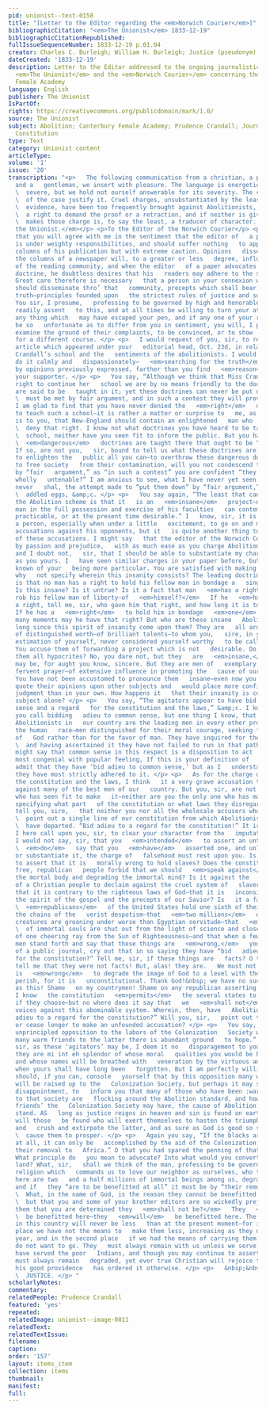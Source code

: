 ```yaml
---
pid: unionist--text-0158
title: "[Letter to the Editor regarding the <em>Norwich Courier</em>]"
bibliographicCitation: "<em>The Unionist</em> 1833-12-19"
bibliographicCitationRepublished: 
fullIssueSequenceNumber: 1833-12-19 p.01.04
creator: Charles C. Burleigh; William H. Burleigh; Justice (pseudonym)
dateCreated: '1833-12-19'
description: Letter to the Editor addressed to the ongoing journalistic dispute between
  <em>The Unionist</em> and the <em>Norwich Courier</em> concerning the Canterbury
  Female Academy
language: English
publisher: The Unionist
IsPartOf: 
rights: https://creativecommons.org/publicdomain/mark/1.0/
source: The Unionist
subject: Abolition; Canterbury Female Academy; Prudence Crandall; Journalistic Debate;
  Constitution
type: Text
category: Unionist content
articleType: 
volume: '1'
issue: '20'
transcription: "<p>   The following communication from a christian, a philanthropist,
  and a   gentleman, we insert with pleasure. The language is energetic, occasionally
  \  severe, but we hold not ourself answerable for its severity. The circumstances
  \  of the case justify it. Cruel charges, unsubstantiated by the least shadow of
  \  evidence, have been too frequently brought against Abolitionists, and we have
  \  a right to demand the proof or a retraction, and if neither is given, he who
  \  makes those charge is, to say the least, a traducer of character. </p> <p><em>For
  the Unionist.</em></p> <p>To the Editor of the Norwich Courier</p> <p>   SIR—I presume
  that you will agree with me in the sentiment that the editor of   a public journal
  is under weighty responsibilities, and should suffer nothing   to appear in the
  columns of his publication but with extreme caution. Opinions   disseminated through
  the columns of a newspaper will, to a greater or less   degree, influence the opinions
  of the reading community, and when the editor   of a paper advocates any particular
  doctrine, he doubtless desires that his   readers may adhere to the same doctrine.
  Great care therefore is necessary   that a person in your connexion with community
  should disseminate thro’ that   community, precepts which shall bear the test of
  truth—principles founded upon   the strictest rules of justice and sound morality.
  You sir, I presume,   professing to be governed by high and honorable motives, will
  readily assent   to this, and at all times be willing to turn your attention to
  any thing which   may have escaped your pen, and if any one of your readers should
  be so   unfortunate as to differ from you in sentiment, you will, I presume,   cheerfully
  examine the ground of their complaints, to be convinced, or to show   some reason
  for a different course. </p> <p>   I would request of you, sir, to re-peruse an
  article which appeared under your   editorial head, Oct. 23d, in relation to Miss
  Crandall’s school and the   sentiments of the abolitionists. I would ask you to
  do it calmly and   dispassionately—   <em>searching for the truth</em>   —unbiased
  by opinions previously expressed, farther than you find   <em>reason</em>   to be
  your supporter. </p> <p>   You say, “Although we think that Miss Crandall has a
  right to continue her   school we are by no means friendly to the doctrines which
  are said to be   taught in it; yet these doctrines can never be put down by persecution—they
  \  must be met by fair argument, and in such a contest they will prove wholly   untenable.”
  I am glad to find that you have never denied the   <em>right</em>   of Miss Crandall
  to teach such a school—it is rather a matter or surprise to   me, as it probably
  is to you, that New-England should contain an enlightened   man who   <em>would</em>
  \  deny that right. I know not what doctrines you have heard to be taught in that
  \  school, neither have you seen fit to inform the public. But you have said that
  \  <em>dangerous</em>   doctrines are taught there that ought to be “put down.”
  If so, are not you,   sir, bound to tell us what these doctrines are, as you wish
  to enlighten the   public all you can—to overthrow these dangerous doctrines, and
  to free society   from their contamination, will you not condescend to meet them
  by “fair   argument,” as “in such a contest” you are confident “they will prove
  wholly   untenable?” I am anxious to see, what I have never yet seen and feat I
  never   shal, the attempt made to “put them down” by “fair argument,” instead of
  \  addled eggs, &amp;c. </p> <p>   You say again, “The least that can be said of
  the Abolition scheme is that it   is an   <em>insane</em>   project—one which no
  man in the full possession and exercise of his faculties   can contemplate as being
  practicable, or at the present time desirable.” I   know, sir, it is very easy for
  a person, especially when under a little   excitement, to go on and make severe
  accusations against his opponents, but it   is quite another thing to show the reason
  of these accusations. I might say   that the editor of the Norwich Courier was governed
  by passion and prejudice,   with as much ease as you charge Abolitionists of insanity;
  and I doubt not,   sir, that I should be able to substantiate my charge as soon
  as you yours. I   have seen similar charges in your paper before, but I have never
  known of your   being more particular. You are satisfied with making a general assertion,
  why   not specify wherein this insanity consists? The leading doctrine of the   Abolitionists
  is that no man has a right to hold his fellow man in bondage a   single moment.
  Is this insane? Is it untrue? Is it a fact that man   <em>has a right</em>   to
  rob his fellow man of liberty—of   <em>himself?</em>   If he   <em>has</em>   such
  a right, tell me, sir, who gave him that right, and how long it is to   continue.
  If he has a   <em>right</em>   to hold him in bondage   <em>one</em>   moment, how
  many moments may he have that right? But who are these insane   Abolitionists? How
  long since this spirit of insanity come upon them? They are   all around you—men
  of distinguished worth—of brilliant talents—to whom you,   sire, in your highest
  estimation of yourself, never considered yourself worthy   to be called an equal.
  You accuse them of forwarding a project which is not   desirable. Do you pronounce
  them all hypocrites? No, you dare not, but they   are   <em>insane,</em>   and therefore
  may be, for aught you know, sincere. But they are men of   exemplary piety—men of
  fervent prayer—of extensive influence in promoting the   cause of our Redeemer.
  You have not been accustomed to pronounce them   insane—even now you are ready to
  quote their opinions upon other subjects and   would place more confidence in their
  judgment than in your own. How happens it   that their insanity is confined to this
  subject alone? </p> <p>   You say, “The agitators appear to have bid adieu to common
  sense and a regard   for the constitution and the laws,” &amp;c. I know not what
  you call bidding   adieu to common sense, but one thing I know, that the leading
  Abolitionists in   our country are the leading men in every other project to benefit
  the human   race—men distinguished for their moral courage, seeking for the approval
  of   God rather than for the favor of man. They have inquired for the path of duty
  \  and having ascertained it they have not failed to run in that path. Some,   perhaps,
  might say that common sense in this respect is a disposition to act   in a manner
  most congenial with popular feeling, If this is your definition of   the term, I
  admit that they have ‘bid adieu to common sense,’ but as I   understand the term
  they have most strictly adhered to it. </p> <p>   As for the charge of their disregarding
  the constitution and the laws, I think   it a very grave accusation to be brought
  against many of the best men of our   country. But you, sir, are not the only one
  who has seen fit to make   it—neither are you the only one who has made it without
  specifying what part   of the constitution or what laws they disregard—and I must
  tell you, sire,   that neither you nor all the wholesale accusers who you join   <em>can</em>
  \  point out a single line of our constitution from which Abolitionists, as such,
  \  have departed. “Bid adieu to a regard for the constitution!” It is not   true—and
  I here call upon you, sir, to clear your character from the   imputation of falsehood.
  I would not say, sir, that you   <em>intended</em>   to assert an untruth, but I
  \  <em>do</em>   say that you   <em>have</em>   asserted one, and unless you retract
  or substantiate it, the charge of   falsehood must rest upon you. Is it unconstitutional
  to assert that it is   morally wrong to hold slaves? Does the constitution of a
  free, republican   people forbid that we should   <em>speak against</em>   chaining
  the mortal body and degrading the immortal mind? Is it against the   constitution
  of a Christian people to declaim against the cruel system of   slavery? —to say
  that it is contrary to the righteous laws of God—that it is   inconsistent with
  the spirit of the gospel and the precepts of our Savior? Is   it a fact that the
  \  <em>republicans</em>   of the United States hold one sixth of their number in
  the chains of the   verist despotism—that   <em>two millions</em>   of our fellow
  creatures are groaning under worse than Egyptian servitude—that   <em>two million</em>
  \  of immortal souls are shut out from the light of science and closed to the   entrance
  of one cheering ray from the Sun of Righteousness—and that when a few   fearless
  men stand forth and say that these things are   <em>wrong,</em>   you, the editor
  of a public journal, cry out that in so saying they have “bid   adieu to a regard
  for the constitution?” Tell me, sir, if these things are   facts? O that you could
  tell me that they were not facts! But, alas! they are.   We must not say that it
  is   <em>wrong</em>   to degrade the image of God to a level with the brutes that
  perish, for it is   unconstitutional. Thank God!&nbsp; we have no such constitution
  as this! Shame   on my countrymen! Shame on any republican asserting such a doctrine!
  I know   the constitution   <em>permits</em>   the several states to hold slaves
  if they choose—but no where does it say that   we   <em>shall not</em>   raise our
  voices against this abominable system. Wherein, then, have   Abolitionists “bid
  adieu to a regard for the constitution?” Will you, sir,   point out this treason,
  or cease longer to make an unfounded accusation? </p> <p>   You say, “That this
  unprincipled opposition to the labors of the Colonization   Society will raise up
  many warm friends to the latter there is abundant ground   to hope.” As “unprincipled,:
  sir, as these ‘agitators’ may be, I deem it no   disparagement to you to say that
  they are mi int eh splendor of whose moral   qualities you would be hardly visible,
  and whose names will be breathed with   veneration by the virtuous and the good
  when yours shall have long been   forgotten. But I am perfectly willing that you
  should, if you can, console   yourself that by this opposition many warm friends
  will be raised up to the   Colonization Society, but perhaps it may soften future
  disappointment, to   inform you that many of those who have been :warm friends”
  to that society are   flocking around the Abolition standard, and however many ‘warm
  friends’ the   Colonization Society may have, the cause of Abolition must forever
  stand. AS   long as justice reigns in heaven and sin is found on earth, so long
  will those   be found who will exert themselves to hasten the triumph of the former
  and   crush and extirpate the latter, and as sure as God is good so sure will he
  \  cause them to prosper. </p> <p>   Again you say, “If the blacks are to be benefitted
  at all, it can only be   accomplished by the aid of the Colonization Society, and
  their removal to   Africa.” O that you had spared the penning of that sentence!
  What principle do   you mean to advocate? Into what would you convert our happy
  land? What, sir,   shall we think of the man, professing to be governed by that
  religion which   commands us to love our neighbor as ourselves, who tells us that
  here are two   and a half millions of immortal beings among us, degraded and wretched,
  and if   they “are to be benefitted at all” it must be by “their removal to Africa?”
  \  What, in the name of God, is the reason they cannot be benefitted here? What
  \  but that you and some of your brother editors are so wickedly prejudiced   against
  them that you are determined they   <em>shall not be?</em>   They   <em>can</em>
  \  be benefitted here—they   <em>will</em>   be benefitted here. The number of blacks
  in this country will never be less   than at the present moment—for in the first
  place we have not the means to   make them less, increasing as they do 70,000 per
  year, and in the second place   if we had the means of carrying them to Africa they
  do not want to go. They   must always remain with us unless we serve them as we
  have served the poor   Indians, and though you may continue to assert that they
  must always remain   degraded, yet ever true Christian will rejoice that God in
  his good providence   has ordered it otherwise. </p> <p>   &nbsp;&nbsp;&nbsp;&nbsp;&nbsp;&nbsp;&nbsp;&nbsp;&nbsp;&nbsp;&nbsp;&nbsp;&nbsp;&nbsp;&nbsp;&nbsp;&nbsp;&nbsp;&nbsp;&nbsp;&nbsp;&nbsp;&nbsp;&nbsp;&nbsp;&nbsp;&nbsp;&nbsp;&nbsp;&nbsp;&nbsp;&nbsp;&nbsp;&nbsp;&nbsp;&nbsp;&nbsp;&nbsp;&nbsp;&nbsp;&nbsp;&nbsp;&nbsp;&nbsp;&nbsp;&nbsp;&nbsp;&nbsp;&nbsp;&nbsp;&nbsp;&nbsp;&nbsp;&nbsp;&nbsp;&nbsp;&nbsp;&nbsp;&nbsp;&nbsp;&nbsp;&nbsp;&nbsp;&nbsp;&nbsp;&nbsp;&nbsp;&nbsp;&nbsp;&nbsp;&nbsp;&nbsp;&nbsp;&nbsp;&nbsp;&nbsp;&nbsp;&nbsp;&nbsp;&nbsp;&nbsp;&nbsp;&nbsp;&nbsp;&nbsp;&nbsp;&nbsp;&nbsp;&nbsp;&nbsp;&nbsp;&nbsp;&nbsp;&nbsp;&nbsp;&nbsp;&nbsp;&nbsp;&nbsp;&nbsp;&nbsp;&nbsp;&nbsp;&nbsp;&nbsp;&nbsp;&nbsp;
  \  JUSTICE. </p> "
scholarlyNotes: 
commentary: 
relatedPeople: Prudence Crandall
featured: 'yes'
repeated: 
relatedImage: unionist--image-0011
relatedText: 
relatedTextIssue: 
filename: 
caption: 
order: '157'
layout: items_item
collection: items
thumbnail: 
manifest: 
full: 
---
```

